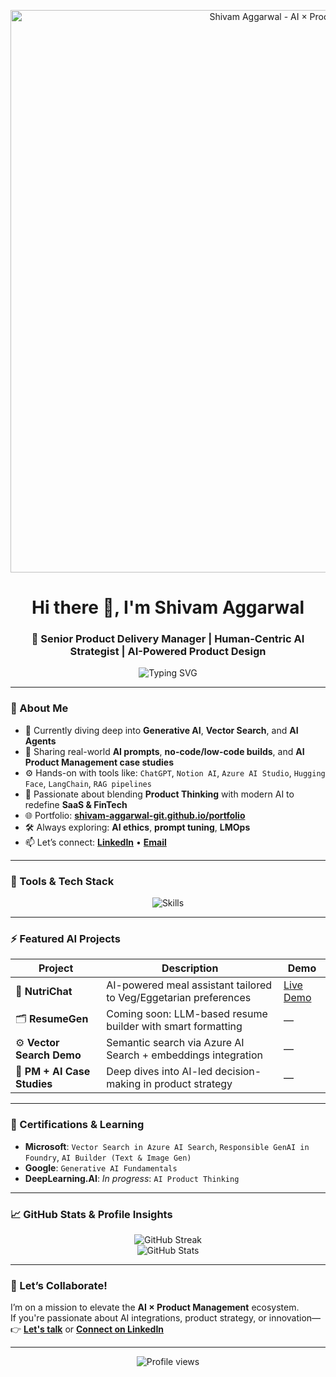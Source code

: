 <!-- Banner -->
<p align="center">
  <img width="900" src="https://user-images.githubusercontent.com/your-avatar/shivam-banner.png" alt="Shivam Aggarwal - AI × Product Strategist" />
</p>

<!-- Animated Header -->
<h1 align="center">Hi there 👋, I'm Shivam Aggarwal</h1>
<h3 align="center">🚀 Senior Product Delivery Manager | Human-Centric AI Strategist | AI-Powered Product Design</h3>

<p align="center">
  <img src="https://readme-typing-svg.herokuapp.com?font=Fira+Code&duration=3000&pause=1000&color=4AF9FF&width=700&lines=Building+AI‑first+Products;Shaping+SaaS+%26+FinTech+with+Generative+AI;Sharing+Prompts,+Case+Studies+%26+Builds" alt="Typing SVG" />
</p>

---

### 🚀 About Me

- 🔭 Currently diving deep into **Generative AI**, **Vector Search**, and **AI Agents**
- 🧠 Sharing real-world **AI prompts**, **no-code/low-code builds**, and **AI Product Management case studies**
- ⚙️ Hands-on with tools like:
  `ChatGPT`, `Notion AI`, `Azure AI Studio`, `Hugging Face`, `LangChain`, `RAG pipelines`
- 🧩 Passionate about blending **Product Thinking** with modern AI to redefine **SaaS & FinTech**
- 🌐 Portfolio: [**shivam-aggarwal-git.github.io/portfolio**](https://shivam-aggarwal-git.github.io/portfolio/)
- 🛠️ Always exploring: **AI ethics**, **prompt tuning**, **LMOps**
- 📫 Let’s connect: [**LinkedIn**](https://linkedin.com/in/shivam-aggarwal) • [**Email**](mailto:aggarwalshivam1991@gmail.com)

---

### 🧰 Tools & Tech Stack

<p align="center">
  <img src="https://skillicons.dev/icons?i=python,azure,postman,jupyter,figma,github,vscode,vercel,linux,git,flask,fastapi" alt="Skills" />
</p>

---

### ⚡ Featured AI Projects

| Project | Description | Demo |
|--------|-------------|------|
| 🧠 **NutriChat** | AI-powered meal assistant tailored to Veg/Eggetarian preferences | [Live Demo](https://nutrichat-llama.vercel.app) |
| 🗂️ **ResumeGen** | Coming soon: LLM-based resume builder with smart formatting | — |
| ⚙️ **Vector Search Demo** | Semantic search via Azure AI Search + embeddings integration | — |
| 📄 **PM + AI Case Studies** | Deep dives into AI-led decision-making in product strategy | — |

---

### 📜 Certifications & Learning

- **Microsoft**: `Vector Search in Azure AI Search`, `Responsible GenAI in Foundry`, `AI Builder (Text & Image Gen)`
- **Google**: `Generative AI Fundamentals`
- **DeepLearning.AI**: *In progress*: `AI Product Thinking`

---

### 📈 GitHub Stats & Profile Insights

<p align="center">
  <img src="https://github-readme-streak-stats.herokuapp.com?user=shivam-aggarwal-git&theme=react&hide_border=true" alt="GitHub Streak" />
  <br>
  <img src="https://github-readme-stats.vercel.app/api?username=shivam-aggarwal-git&show_icons=true&theme=react&hide_border=true" alt="GitHub Stats" />
</p>

---

### 💬 Let’s Collaborate!

I’m on a mission to elevate the **AI × Product Management** ecosystem.  
If you're passionate about AI integrations, product strategy, or innovation—  
👉 [**Let's talk**](mailto:aggarwalshivam1991@gmail.com) or [**Connect on LinkedIn**](https://linkedin.com/in/shivam-aggarwal)

---

<p align="center">
  <img src="https://komarev.com/ghpvc/?username=shivam-aggarwal-git&style=flat-square&color=blue" alt="Profile views" />
</p>
